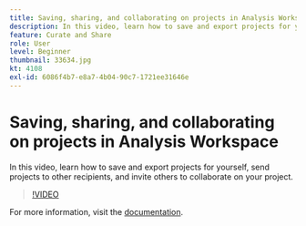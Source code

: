 ```yaml
---
title: Saving, sharing, and collaborating on projects in Analysis Workspace
description: In this video, learn how to save and export projects for yourself, send projects to other recipients, and invite others to collaborate on your project.
feature: Curate and Share
role: User
level: Beginner
thumbnail: 33634.jpg
kt: 4108
exl-id: 6086f4b7-e8a7-4b04-90c7-1721ee31646e
---
```

# Saving, sharing, and collaborating on projects in Analysis Workspace

In this video, learn how to save and export projects for yourself, send projects to other recipients, and invite others to collaborate on your project.

>[!VIDEO](https://video.tv.adobe.com/v/30993/?quality=12&learn=on)

For more information, visit the [documentation](https://experienceleague.adobe.com/docs/analytics/analyze/analysis-workspace/curate-share/send-schedule-files.html).
